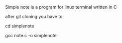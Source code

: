 Simple note is a program for linux terminal written in C

after git cloning you have to:

cd simplenote

gcc note.c -o simplenote
